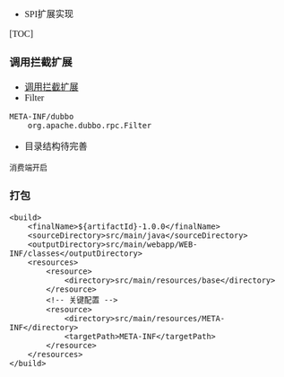 <font face="Simsun" size=3>

- SPI扩展实现

[TOC]

### 调用拦截扩展

- [调用拦截扩展](https://dubbo.apache.org/zh/docsv2.7/dev/impls/filter/)
- Filter
~~~
META-INF/dubbo
    org.apache.dubbo.rpc.Filter
~~~
- 目录结构待完善
~~~
消费端开启
~~~

### 打包

~~~
<build>
    <finalName>${artifactId}-1.0.0</finalName>
    <sourceDirectory>src/main/java</sourceDirectory>
    <outputDirectory>src/main/webapp/WEB-INF/classes</outputDirectory>
    <resources>
        <resource>
            <directory>src/main/resources/base</directory>
        </resource>
        <!-- 关键配置 -->
        <resource>
            <directory>src/main/resources/META-INF</directory>
            <targetPath>META-INF</targetPath>
        </resource>
    </resources>
</build>
~~~

</font>